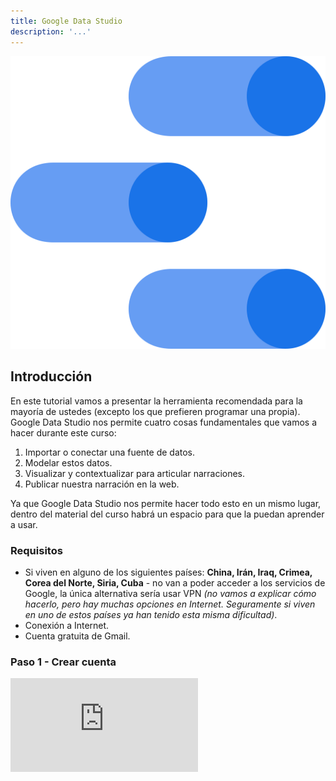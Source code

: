 ```yaml
---
title: Google Data Studio
description: '...'
---
```


<span class="title-icon non-material"><img src="/vysimgs/google-data-studio.svg" alt="Google Data Studio Logo" /></span>

## Introducción

En este tutorial vamos a presentar la herramienta recomendada para la mayoría de ustedes (excepto los que prefieren programar una propia). Google Data Studio nos permite cuatro cosas fundamentales que vamos a hacer durante este curso:

1. Importar o conectar una fuente de datos.
2. Modelar estos datos.
3. Visualizar y contextualizar para articular narraciones.
4. Publicar nuestra narración en la web.

Ya que Google Data Studio nos permite hacer todo esto en un mismo lugar, dentro del material del curso habrá un espacio para que la puedan aprender a usar.

### Requisitos

- Si viven en alguno de los siguientes países: **China, Irán, Iraq, Crimea, Corea del Norte, Siria, Cuba** - no van a poder acceder a los servicios de Google, la única alternativa sería usar VPN _(no vamos a explicar cómo hacerlo, pero hay muchas opciones en Internet. Seguramente si viven en uno de estos países ya han tenido esta misma dificultad)_.
- Conexión a Internet.
- Cuenta gratuita de Gmail.

### Paso 1 - Crear cuenta

<iframe id="tutorial-gds" src="https://datastudio.google.com/embed/reporting/0B5FF6JBKbNJxOWItcWo2SVVVeGc/page/DjD" frameborder="0" style="border:0" allowfullscreen></iframe>
